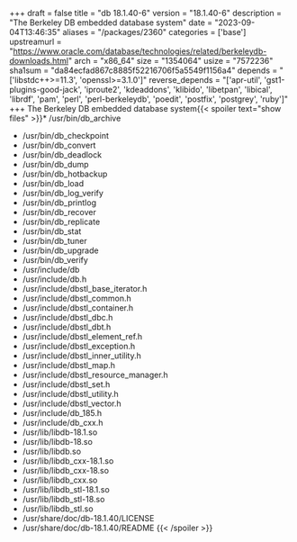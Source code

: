 +++
draft = false
title = "db 18.1.40-6"
version = "18.1.40-6"
description = "The Berkeley DB embedded database system"
date = "2023-09-04T13:46:35"
aliases = "/packages/2360"
categories = ['base']
upstreamurl = "https://www.oracle.com/database/technologies/related/berkeleydb-downloads.html"
arch = "x86_64"
size = "1354064"
usize = "7572236"
sha1sum = "da84ecfad867c8885f52216706f5a5549f1156a4"
depends = "['libstdc++>=11.3', 'openssl>=3.1.0']"
reverse_depends = "['apr-util', 'gst1-plugins-good-jack', 'iproute2', 'kdeaddons', 'klibido', 'libetpan', 'libical', 'librdf', 'pam', 'perl', 'perl-berkeleydb', 'poedit', 'postfix', 'postgrey', 'ruby']"
+++
The Berkeley DB embedded database system{{< spoiler text="show files" >}}* /usr/bin/db_archive
* /usr/bin/db_checkpoint
* /usr/bin/db_convert
* /usr/bin/db_deadlock
* /usr/bin/db_dump
* /usr/bin/db_hotbackup
* /usr/bin/db_load
* /usr/bin/db_log_verify
* /usr/bin/db_printlog
* /usr/bin/db_recover
* /usr/bin/db_replicate
* /usr/bin/db_stat
* /usr/bin/db_tuner
* /usr/bin/db_upgrade
* /usr/bin/db_verify
* /usr/include/db
* /usr/include/db.h
* /usr/include/dbstl_base_iterator.h
* /usr/include/dbstl_common.h
* /usr/include/dbstl_container.h
* /usr/include/dbstl_dbc.h
* /usr/include/dbstl_dbt.h
* /usr/include/dbstl_element_ref.h
* /usr/include/dbstl_exception.h
* /usr/include/dbstl_inner_utility.h
* /usr/include/dbstl_map.h
* /usr/include/dbstl_resource_manager.h
* /usr/include/dbstl_set.h
* /usr/include/dbstl_utility.h
* /usr/include/dbstl_vector.h
* /usr/include/db_185.h
* /usr/include/db_cxx.h
* /usr/lib/libdb-18.1.so
* /usr/lib/libdb-18.so
* /usr/lib/libdb.so
* /usr/lib/libdb_cxx-18.1.so
* /usr/lib/libdb_cxx-18.so
* /usr/lib/libdb_cxx.so
* /usr/lib/libdb_stl-18.1.so
* /usr/lib/libdb_stl-18.so
* /usr/lib/libdb_stl.so
* /usr/share/doc/db-18.1.40/LICENSE
* /usr/share/doc/db-18.1.40/README
{{< /spoiler >}}